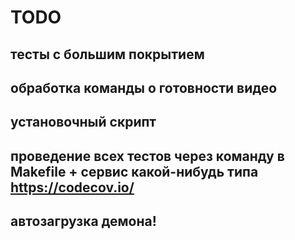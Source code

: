 # TODO

## тесты с большим покрытием
## обработка команды о готовности видео
## установочный скрипт
## проведение всех тестов через команду в Makefile + сервис какой-нибудь типа https://codecov.io/
## автозагрузка демона! 